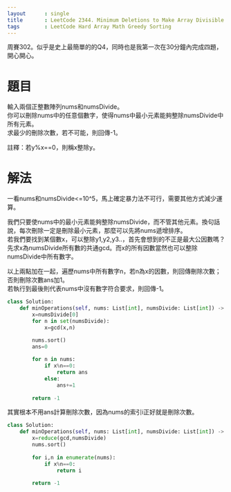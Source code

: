 ```yaml
--- 
layout      : single
title       : LeetCode 2344. Minimum Deletions to Make Array Divisible
tags        : LeetCode Hard Array Math Greedy Sorting
---
```

周賽302。似乎是史上最簡單的的Q4，同時也是我第一次在30分鐘內完成四題，開心開心。  

# 題目
輸入兩個正整數陣列nums和numsDivide。  
你可以刪除nums中的任意個數字，使得nums中最小元素能夠整除numsDivide中所有元素。  
求最少的刪除次數，若不可能，則回傳-1。  

註釋：若y%x==0，則稱x整除y。

# 解法
一看nums和numsDivide<=10^5，馬上確定暴力法不可行，需要其他方式減少運算。  

我們只要使nums中的最小元素能夠整除numsDivide，而不管其他元素。換句話說，每次刪除一定是刪除最小元素，那麼可以先將nums遞增排序。  
若我們要找到某個數x，可以整除y1,y2,y3..，首先會想到的不正是最大公因數嗎？先求x為numsDivide所有數的共通gcd。而x的所有因數當然也可以整除numsDivide中所有數字。  

以上兩點加在一起，遍歷nums中所有數字n，若n為x的因數，則回傳刪除次數；否則刪除次數ans加1。  
若執行到最後則代表nums中沒有數字符合要求，則回傳-1。  

```python
class Solution:
    def minOperations(self, nums: List[int], numsDivide: List[int]) -> int:
        x=numsDivide[0]
        for n in set(numsDivide):
            x=gcd(x,n)

        nums.sort()
        ans=0
        
        for n in nums:
            if x%n==0:
                return ans
            else:
                ans+=1
                
        return -1        
```

其實根本不用ans計算刪除次數，因為nums的索引i正好就是刪除次數。  

```python
class Solution:
    def minOperations(self, nums: List[int], numsDivide: List[int]) -> int:
        x=reduce(gcd,numsDivide)
        nums.sort()
        
        for i,n in enumerate(nums):
            if x%n==0:
                return i
                
        return -1
```